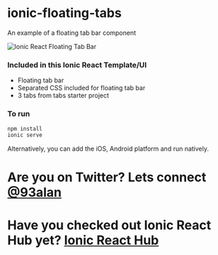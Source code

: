 # ionic-floating-tabs
An example of a floating tab bar component

![Ionic React Floating Tab Bar](https://repository-images.githubusercontent.com/362276459/b9eded00-a7bc-11eb-8ad7-33043ba3cb27)

### Included in this Ionic React Template/UI
* Floating tab bar
* Separated CSS included for floating tab bar
* 3 tabs from tabs starter project

### To run

```javascript
npm install
ionic serve
```

Alternatively, you can add the iOS, Android platform and run natively.

# Are you on Twitter? Lets connect [@93alan](https://twitter.com/93alan)
# Have you checked out Ionic React Hub yet? [Ionic React Hub](https://ionicreacthub.com)
